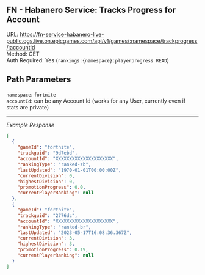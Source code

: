 ## FN - Habanero Service: Tracks Progress for Account

URL: https://fn-service-habanero-live-public.ogs.live.on.epicgames.com/api/v1/games/:namespace/trackprogress/:accountId \
Method: GET \
Auth Required: Yes (`rankings:{namespace}:playerprogress READ`)

## Path Parameters

`namespace`: `fortnite` <br/>
`accountId`: can be any Account Id (works for any User, currently even if stats are private)

---

_Example Response_

```json
[
  {
    "gameId": "fortnite",
    "trackguid": "9d7ebd",
    "accountId": "XXXXXXXXXXXXXXXXXXXXX",
    "rankingType": "ranked-zb",
    "lastUpdated": "1970-01-01T00:00:00Z",
    "currentDivision": 0,
    "highestDivision": 0,
    "promotionProgress": 0.0,
    "currentPlayerRanking": null
  },
  {
    "gameId": "fortnite",
    "trackguid": "2776dc",
    "accountId": "XXXXXXXXXXXXXXXXXXXXX",
    "rankingType": "ranked-br",
    "lastUpdated": "2023-05-17T16:08:36.367Z",
    "currentDivision": 3,
    "highestDivision": 3,
    "promotionProgress": 0.19,
    "currentPlayerRanking": null
  }
]
```
